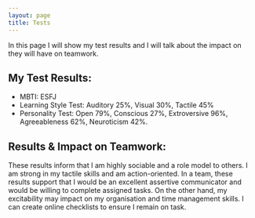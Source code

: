 ```yaml
---
layout: page
title: Tests
---
```


In this page I will show my test results and I will talk about the impact
on they will have on teamwork.

## My Test Results:
- MBTI: ESFJ
- Learning Style Test: Auditory 25%, Visual 30%, Tactile 45%
- Personality Test: Open 79%, Conscious 27%, Extroversive 96%,
                      Agreeableness 62%, Neuroticism 42%.

## Results & Impact on Teamwork:
These results inform that I am highly sociable and a role model to others.
I am strong in my tactile skills and am action-oriented. In a team, these
results support that I would be an excellent assertive communicator and would
be willing to complete assigned tasks. On the other hand, my excitability may
impact on my organisation and time management skills. I can create online
checklists to ensure I remain on task.
